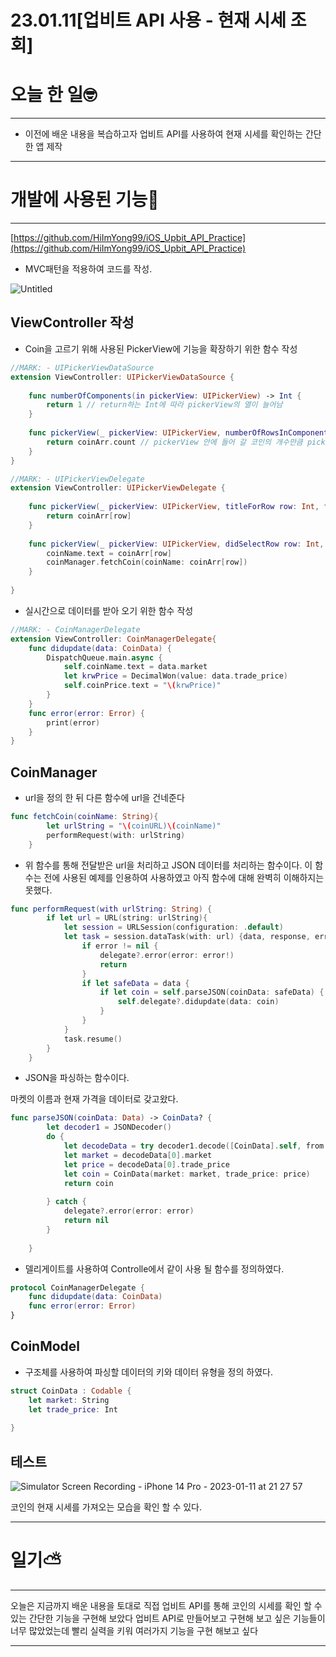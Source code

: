 # 23.01.11[업비트 API 사용 - 현재 시세 조회]

# 오늘 한 일🤓

---

- 이전에 배운 내용을 복습하고자 업비트 API를 사용하여 현재 시세를 확인하는 간단한 앱 제작

---

# 개발에 사용된 기능📖

---

[https://github.com/HiImYong99/iOS_Upbit_API_Practice](https://github.com/HiImYong99/iOS_Upbit_API_Practice)

- MVC패턴을 적용하여 코드를 작성.

![Untitled](https://user-images.githubusercontent.com/97172787/211809170-90a375b0-c6c6-4327-bf0f-5dac0d2deb2e.png)


## **ViewController 작성**

- Coin을 고르기 위해 사용된 PickerView에 기능을 확장하기 위한 함수 작성

```swift
//MARK: - UIPickerViewDataSource
extension ViewController: UIPickerViewDataSource {
    
    func numberOfComponents(in pickerView: UIPickerView) -> Int {
        return 1 // return하는 Int에 따라 pickerView의 열이 늘어남
    }
    
    func pickerView(_ pickerView: UIPickerView, numberOfRowsInComponent component: Int) -> Int {
        return coinArr.count // pickerView 안에 들어 갈 코인의 개수만큼 pickerView의 빈칸이 생김
    }
}
```

```swift
//MARK: - UIPickerViewDelegate
extension ViewController: UIPickerViewDelegate {
    
    func pickerView(_ pickerView: UIPickerView, titleForRow row: Int, forComponent component: Int) -> String? {
        return coinArr[row]
    }
    
    func pickerView(_ pickerView: UIPickerView, didSelectRow row: Int, inComponent component: Int) {
        coinName.text = coinArr[row]
        coinManager.fetchCoin(coinName: coinArr[row])
    }
    
}
```

- 실시간으로 데이터를 받아 오기 위한 함수 작성

```swift
//MARK: - CoinManagerDelegate
extension ViewController: CoinManagerDelegate{
    func didupdate(data: CoinData) {
        DispatchQueue.main.async {
            self.coinName.text = data.market
            let krwPrice = DecimalWon(value: data.trade_price)
            self.coinPrice.text = "\(krwPrice)"
        }
    }
    func error(error: Error) {
        print(error)
    }
}
```

## **CoinManager**

- url을 정의 한 뒤 다른 함수에 url을 건네준다

```swift
func fetchCoin(coinName: String){
        let urlString = "\(coinURL)\(coinName)"
        performRequest(with: urlString)
    }
```

- 위 함수를 통해 전달받은 url을 처리하고 JSON 데이터를 처리하는 함수이다. 이 함수는 전에 사용된 예제를 인용하여 사용하였고 아직 함수에 대해 완벽히 이해하지는 못했다.

```swift
func performRequest(with urlString: String) {
        if let url = URL(string: urlString){
            let session = URLSession(configuration: .default)
            let task = session.dataTask(with: url) {data, response, error in
                if error != nil {
                    delegate?.error(error: error!)
                    return
                }
                if let safeData = data {
                    if let coin = self.parseJSON(coinData: safeData) {
                        self.delegate?.didupdate(data: coin)
                    }
                }
            }
            task.resume()
        }
    }
```

- JSON을 파싱하는 함수이다.

마켓의 이름과 현재 가격을 데이터로 갖고왔다.

```swift
func parseJSON(coinData: Data) -> CoinData? {
        let decoder1 = JSONDecoder()
        do {
            let decodeData = try decoder1.decode([CoinData].self, from: coinData)
            let market = decodeData[0].market
            let price = decodeData[0].trade_price
            let coin = CoinData(market: market, trade_price: price)
            return coin
            
        } catch {
            delegate?.error(error: error)
            return nil
        }
        
    }
```

- 델리게이트를 사용하여 Controlle에서 같이 사용 될 함수를 정의하였다.

```swift
protocol CoinManagerDelegate {
    func didupdate(data: CoinData)
    func error(error: Error)
}
```

## **CoinModel**

- 구조체를 사용하여 파싱할 데이터의 키와 데이터 유형을 정의 하였다.

```swift
struct CoinData : Codable {
    let market: String
    let trade_price: Int
    
}
```

## **테스트**

![Simulator Screen Recording - iPhone 14 Pro - 2023-01-11 at 21 27 57](https://user-images.githubusercontent.com/97172787/211809206-f1248068-9c83-402f-8152-0ac145c59809.gif)


코인의 현재 시세를 가져오는 모습을 확인 할 수 있다.

---

# 일기⛅️

---

오늘은 지금까지 배운 내용을 토대로 직접 업비트 API를 통해 코인의 시세를 확인 할 수 있는 간단한 기능을 구현해 보았다 업비트 API로 만들어보고 구현해 보고 싶은 기능들이 너무 많았었는데 빨리 실력을 키워 여러가지 기능을 구현 해보고 싶다

---
